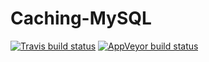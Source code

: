 # Caching-MySQL
[![Travis build status](https://travis-ci.org/ChaosEngine/Caching-MySQL.svg?branch=master)](https://travis-ci.org/ChaosEngine/Caching-MySQL)
[![AppVeyor build status](https://ci.appveyor.com/api/projects/status/d8hubjf1clswsd9n?svg=true)](https://ci.appveyor.com/project/ChaosEngine/caching-mysql)
